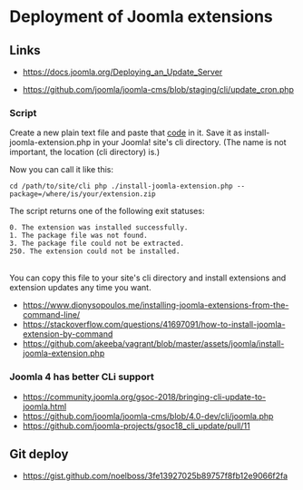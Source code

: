 # Deployment of Joomla extensions


## Links

- https://docs.joomla.org/Deploying_an_Update_Server

- https://github.com/joomla/joomla-cms/blob/staging/cli/update_cron.php

### Script

Create a new plain text file and paste that [code](https://raw.githubusercontent.com/akeeba/vagrant/master/assets/joomla/install-joomla-extension.php) in it. 
Save it as install-joomla-extension.php in your Joomla! site's cli directory. 
(The name is not important, the location (cli directory) is.)

Now you can call it like this:

```
cd /path/to/site/cli php ./install-joomla-extension.php --package=/where/is/your/extension.zip
```

The script returns one of the following exit statuses:

    0. The extension was installed successfully.
    1. The package file was not found.
    3. The package file could not be extracted.
    250. The extension could not be installed.


​	
You can copy this file to your site's cli directory and install extensions and extension updates any time you want.

- https://www.dionysopoulos.me/installing-joomla-extensions-from-the-command-line/
- https://stackoverflow.com/questions/41697091/how-to-install-joomla-extension-by-command
- https://github.com/akeeba/vagrant/blob/master/assets/joomla/install-joomla-extension.php


### Joomla 4 has better CLi support

- https://community.joomla.org/gsoc-2018/bringing-cli-update-to-joomla.html
- https://github.com/joomla/joomla-cms/blob/4.0-dev/cli/joomla.php
- https://github.com/joomla-projects/gsoc18_cli_update/pull/11

## Git deploy

- https://gist.github.com/noelboss/3fe13927025b89757f8fb12e9066f2fa
